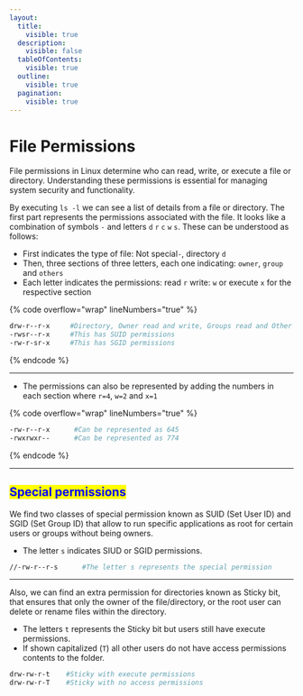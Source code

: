 ```yaml
---
layout:
  title:
    visible: true
  description:
    visible: false
  tableOfContents:
    visible: true
  outline:
    visible: true
  pagination:
    visible: true
---
```


# File Permissions

File permissions in Linux determine who can read, write, or execute a file or directory. Understanding these permissions is essential for managing system security and functionality.&#x20;

By executing `ls -l` we can see a list of details from a file or directory. The first part represents the permissions associated with the file. It looks like a combination of symbols `-` and letters `d` `r` `c` `w` `s`. These can be understood as follows:

* First indicates the type of file: Not special`-`, directory `d`
* Then, three sections of three letters, each one indicating: `owner`, `group` and `others`
* Each letter indicates the permissions: read `r` write: `w` or execute `x` for the respective section

{% code overflow="wrap" lineNumbers="true" %}
```bash
drw-r--r-x     #Directory, Owner read and write, Groups read and Other read and execute
-rwsr--r-x     #This has SUID permissions
-rw-r-sr-x     #This has SGID permissions
```
{% endcode %}

***

* The permissions can also be represented by adding the numbers in each section where `r=4`,  `w=2` and `x=1`

{% code overflow="wrap" lineNumbers="true" %}
```bash
-rw-r--r-x      #Can be represented as 645
-rwxrwxr--      #Can be represented as 774
```
{% endcode %}

***

## <mark style="color:blue;">**Special permissions**</mark>

We find two classes of special permission known as SUID (Set User ID) and SGID (Set Group ID) that allow to run specific applications as root for certain users or groups without being owners.

* The letter `s` indicates SIUD or SGID permissions.

```bash
//-rw-r--r-s      #The letter s represents the special permission
```

***

Also, we can find an extra permission for directories known as Sticky bit, that ensures that only the owner of the file/directory, or the root user can delete or rename files within the directory.

* The letters `t` represents the Sticky bit but users still have execute permissions.
* If shown capitalized (`T`)  all other users do not have access permissions contents to the folder.

```bash
drw-rw-r-t    #Sticky with execute permissions
drw-rw-r-T    #Sticky with no access permissions
```
